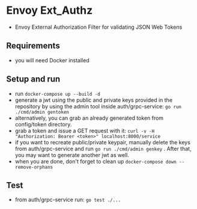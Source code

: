 # Envoy Ext_Authz
- Envoy External Authorization Filter for validating JSON Web Tokens

## Requirements
- you will need Docker installed

## Setup and run

- run `docker-compose up --build -d`
- generate a jwt using the public and private keys provided in the repository by using the admin tool inside auth/grpc-service: 
  `go run ./cmd/admin gentoken`
- alternatively, you can grab an already generated token from config/token directory.
- grab a token and issue a GET request with it: `curl -v -H "Authorization: Bearer <token>" localhost:8000/service`
- if you want to recreate public/private keypair, manually delete the keys from auth/grpc-service
and run `go run ./cmd/admin genkey` . After that, you may want to generate another jwt as well.
-  when you are done, don't forget to clean up `docker-compose down --remove-orphans`

## Test
- from auth/grpc-service run: `go test ./...`
